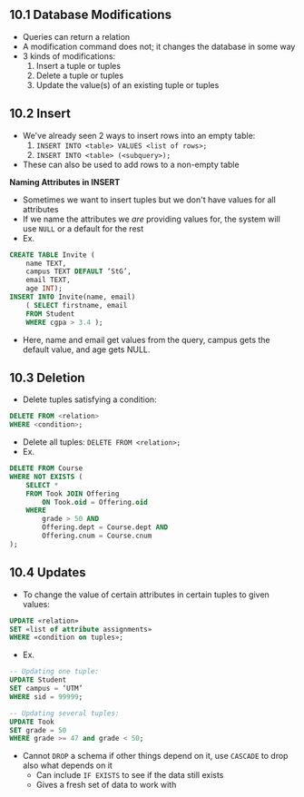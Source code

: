 ## 10.1 Database Modifications
- Queries can return a relation
- A modification command does not; it changes the database in some way
- 3 kinds of modifications:
	1. Insert a tuple or tuples
	2. Delete a tuple or tuples
	3. Update the value(s) of an existing tuple or tuples

## 10.2 Insert
- We've already seen 2 ways to insert rows into an empty table:
	1. `INSERT INTO <table> VALUES <list of rows>;`
	2. `INSERT INTO <table> (<subquery>);`
- These can also be used to add rows to a non-empty table

**Naming Attributes in INSERT**
- Sometimes we want to insert tuples but we don't have values for all attributes
- If we name the attributes we *are* providing values for, the system will use `NULL` or a default for the rest
- Ex.
```sql
CREATE TABLE Invite (
	name TEXT,
	campus TEXT DEFAULT ‘StG’,
	email TEXT,
	age INT);
INSERT INTO Invite(name, email)
	( SELECT firstname, email
	FROM Student
	WHERE cgpa > 3.4 );
```
- Here, name and email get values from the query, campus gets the default value, and age gets NULL.

## 10.3 Deletion
- Delete tuples satisfying a condition:
```sql
DELETE FROM <relation>
WHERE <condition>;
```

- Delete all tuples: `DELETE FROM <relation>;`
- Ex.
```sql
DELETE FROM Course  
WHERE NOT EXISTS (  
	SELECT *  
	FROM Took JOIN Offering  
		ON Took.oid = Offering.oid  
	WHERE  
		grade > 50 AND  
		Offering.dept = Course.dept AND  
		Offering.cnum = Course.cnum  
);  
```

## 10.4 Updates
- To change the value of certain attributes in certain tuples to given values:
```sql
UPDATE «relation»  
SET «list of attribute assignments»  
WHERE «condition on tuples»;
```
- Ex.
```sql
-- Updating one tuple:
UPDATE Student  
SET campus = ‘UTM’  
WHERE sid = 99999;

-- Updating several tuples:
UPDATE Took  
SET grade = 50  
WHERE grade >= 47 and grade < 50;
```

- Cannot `DROP` a schema if other things depend on it, use `CASCADE` to drop also what depends on it 
	- Can include `IF EXISTS` to see if the data still exists
	- Gives a fresh set of data to work with